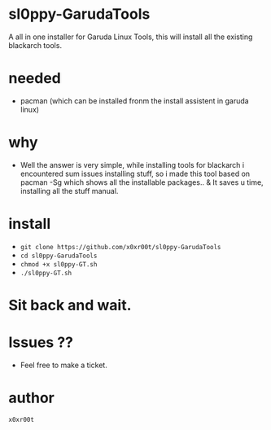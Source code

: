 # sl0ppy-GarudaTools
A all in one installer for Garuda Linux Tools, this will install all the existing blackarch tools.

# needed 
* pacman (which can be installed fronm the install assistent in garuda linux)

# why
* Well the answer is very simple, while installing tools for blackarch i encountered sum issues installing stuff, so i made this tool based on pacman -Sg which shows all the installable packages.. & It saves u time, installing all the stuff manual.

# install 
* `git clone https://github.com/x0xr00t/sl0ppy-GarudaTools`
* `cd sl0ppy-GarudaTools`
* `chmod +x sl0ppy-GT.sh`
* `./sl0ppy-GT.sh`

# Sit back and wait. 

# Issues ??
* Feel free to make a ticket.

# author
`x0xr00t`
